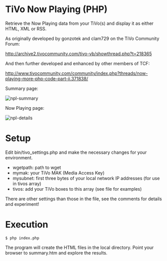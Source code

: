 # TiVo Now Playing (PHP)
Retrieve the Now Playing data from your TiVo(s) and display it as either HTML, XML or RSS.

As originally developed by gonzotek and clam729 on the TiVo Community Forum:

http://archive2.tivocommunity.com/tivo-vb/showthread.php?t=218365

And then further developed and enhanced by other members of TCF:

http://www.tivocommunity.com/community/index.php?threads/now-playing-more-php-code-part-ii.371838/

Summary page:

![npl-summary](https://github.com/jradwan/tivo_now_playing/blob/master/images/screenshot-summary.png)

Now Playing page:

![npl-details](https://github.com/jradwan/tivo_now_playing/blob/master/images/screenshot-npl.png)

# Setup
Edit bin/tivo_settings.php and make the necessary changes for your environment.
* wgetpath: path to wget
* mymak: your TiVo MAK (Media Access Key)
* mysubnet: first three bytes of your local network IP addresses (for use in tivos array)
* tivos: add your TiVo boxes to this array (see file for examples)

There are other settings than those in the file, see the comments for details and experiment!

# Execution
`$ php index.php`

The program will create the HTML files in the local directory. Point your browser to summary.htm and explore the results.
